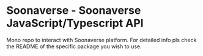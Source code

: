 # Soonaverse - Soonaverse JavaScript/Typescript API

Mono repo to interact with Soonaverse platform. For detailed info pls check the README of the specific package you wish to use.
